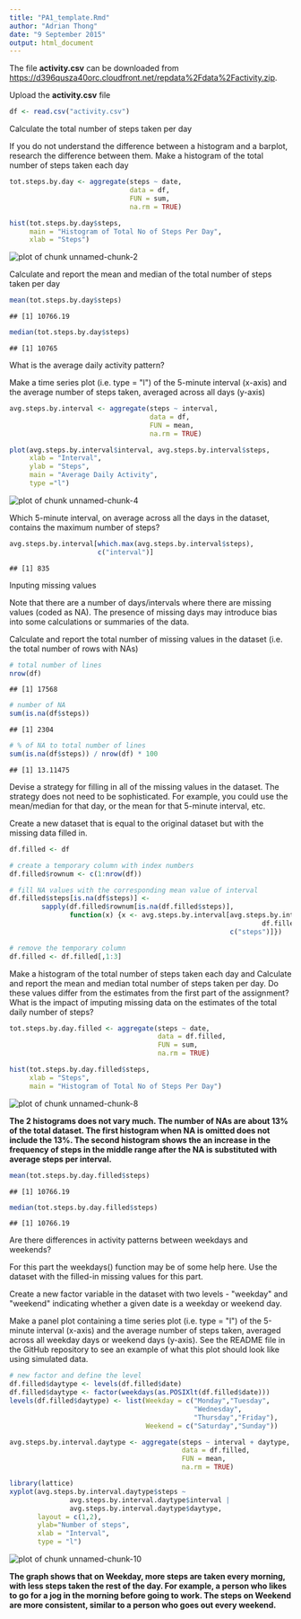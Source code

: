 ```yaml
---
title: "PA1_template.Rmd"
author: "Adrian Thong"
date: "9 September 2015"
output: html_document
---
```



The file **activity.csv** can be downloaded from <https://d396qusza40orc.cloudfront.net/repdata%2Fdata%2Factivity.zip>.

Upload the **activity.csv** file


```r
df <- read.csv("activity.csv") 
```

Calculate the total number of steps taken per day

If you do not understand the difference between a histogram and a barplot, research the difference between them. Make a histogram of the total number of steps taken each day


```r
tot.steps.by.day <- aggregate(steps ~ date, 
                              data = df, 
                              FUN = sum, 
                              na.rm = TRUE)

hist(tot.steps.by.day$steps, 
     main = "Histogram of Total No of Steps Per Day", 
     xlab = "Steps")
```

![plot of chunk unnamed-chunk-2](figure/unnamed-chunk-2-1.png) 

Calculate and report the mean and median of the total number of steps taken per day


```r
mean(tot.steps.by.day$steps)
```

```
## [1] 10766.19
```

```r
median(tot.steps.by.day$steps)
```

```
## [1] 10765
```

What is the average daily activity pattern?

Make a time series plot (i.e. type = "l") of the 5-minute interval (x-axis) and the average number of steps taken, averaged across all days (y-axis)


```r
avg.steps.by.interval <- aggregate(steps ~ interval, 
                                   data = df, 
                                   FUN = mean,
                                   na.rm = TRUE)

plot(avg.steps.by.interval$interval, avg.steps.by.interval$steps, 
     xlab = "Interval", 
     ylab = "Steps", 
     main = "Average Daily Activity",
     type ="l")
```

![plot of chunk unnamed-chunk-4](figure/unnamed-chunk-4-1.png) 

Which 5-minute interval, on average across all the days in the dataset, contains the maximum number of steps?


```r
avg.steps.by.interval[which.max(avg.steps.by.interval$steps),
                      c("interval")]
```

```
## [1] 835
```

Inputing missing values

Note that there are a number of days/intervals where there are missing values (coded as NA). The presence of missing days may introduce bias into some calculations or summaries of the data.

Calculate and report the total number of missing values in the dataset (i.e. the total number of rows with NAs)


```r
# total number of lines 
nrow(df)
```

```
## [1] 17568
```

```r
# number of NA
sum(is.na(df$steps))
```

```
## [1] 2304
```

```r
# % of NA to total number of lines
sum(is.na(df$steps)) / nrow(df) * 100
```

```
## [1] 13.11475
```

Devise a strategy for filling in all of the missing values in the dataset. The strategy does not need to be sophisticated. For example, you could use the mean/median for that day, or the mean for that 5-minute interval, etc.

Create a new dataset that is equal to the original dataset but with the missing data filled in.


```r
df.filled <- df

# create a temporary column with index numbers
df.filled$rownum <- c(1:nrow(df))

# fill NA values with the corresponding mean value of interval
df.filled$steps[is.na(df$steps)] <- 
        sapply(df.filled$rownum[is.na(df.filled$steps)], 
               function(x) {x <- avg.steps.by.interval[avg.steps.by.interval$interval == 
                                                               df.filled$interval[x], 
                                                       c("steps")]})

# remove the temporary column
df.filled <- df.filled[,1:3]
```

Make a histogram of the total number of steps taken each day and Calculate and report the mean and median total number of steps taken per day. Do these values differ from the estimates from the first part of the assignment? What is the impact of imputing missing data on the estimates of the total daily number of steps?


```r
tot.steps.by.day.filled <- aggregate(steps ~ date, 
                                     data = df.filled, 
                                     FUN = sum, 
                                     na.rm = TRUE)

hist(tot.steps.by.day.filled$steps, 
     xlab = "Steps",
     main = "Histogram of Total No of Steps Per Day")
```

![plot of chunk unnamed-chunk-8](figure/unnamed-chunk-8-1.png) 

**The 2 histograms does not vary much. The number of NAs are about 13% of the total dataset. The first histogram when NA is omitted does not include the 13%. The second histogram shows the an increase in the frequency of steps in the middle range after the NA is substituted with average steps per interval.**  


```r
mean(tot.steps.by.day.filled$steps)
```

```
## [1] 10766.19
```

```r
median(tot.steps.by.day.filled$steps)
```

```
## [1] 10766.19
```

Are there differences in activity patterns between weekdays and weekends?

For this part the weekdays() function may be of some help here. Use the dataset with the filled-in missing values for this part.

Create a new factor variable in the dataset with two levels - "weekday" and "weekend" indicating whether a given date is a weekday or weekend day.

Make a panel plot containing a time series plot (i.e. type = "l") of the 5-minute interval (x-axis) and the average number of steps taken, averaged across all weekday days or weekend days (y-axis). See the README file in the GitHub repository to see an example of what this plot should look like using simulated data.


```r
# new factor and define the level
df.filled$daytype <- levels(df.filled$date)
df.filled$daytype <- factor(weekdays(as.POSIXlt(df.filled$date)))
levels(df.filled$daytype) <- list(Weekday = c("Monday","Tuesday",
                                              "Wednesday",
                                              "Thursday","Friday"), 
                                  Weekend = c("Saturday","Sunday"))

avg.steps.by.interval.daytype <- aggregate(steps ~ interval + daytype, 
                                           data = df.filled, 
                                           FUN = mean,
                                           na.rm = TRUE)

library(lattice)
xyplot(avg.steps.by.interval.daytype$steps ~ 
               avg.steps.by.interval.daytype$interval | 
               avg.steps.by.interval.daytype$daytype, 
       layout = c(1,2), 
       ylab="Number of steps", 
       xlab = "Interval", 
       type = "l")
```

![plot of chunk unnamed-chunk-10](figure/unnamed-chunk-10-1.png) 

**The graph shows that on Weekday, more steps are taken every morning, with less steps taken the rest of the day. For example, a person who likes to go for a jog in the morning before going to work. The steps on Weekend are more consistent, similar to a person who goes out every weekend.** 
